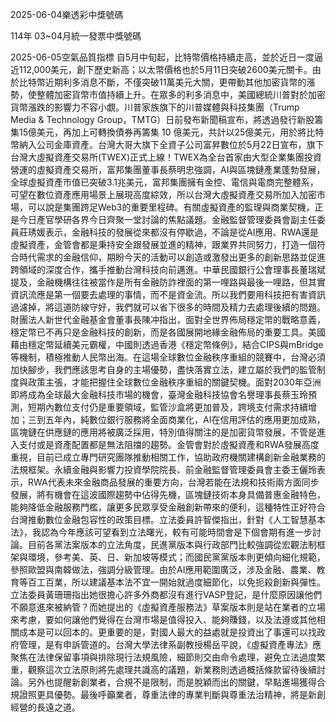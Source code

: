 
2025-06-04樂透彩中獎號碼

                                
114年 03~04月統一發票中獎號碼
                             
2025-06-05空氣品質指標
                              自5月中旬起，比特幣價格持續走高，並於近日一度逼近112,000美元，創下歷史新高；以太幣價格也於5月11日突破2600美元關卡。由於比特幣近期利多消息不斷，不僅突破11萬美元大關，更帶動其他加密貨幣的漲勢，使整體加密貨幣市值持續上升。在眾多的利多消息中，美國總統川普對於加密貨幣漲跌的影響力不容小覷。川普家族旗下的川普媒體與科技集團（Trump Media & Technology Group，TMTG）日前發布新聞稿宣布，將透過發行新股籌集15億美元，再加上可轉換債券再籌集 10 億美元，共計以25億美元，用於將比特幣納入公司金庫資產。台灣大哥大旗下全資子公司富昇數位於5月22日宣布，旗下台灣大虛擬資產交易所(TWEX)正式上線！TWEX為全台首家由大型企業集團投資營運的虛擬資產交易所，富邦集團董事長蔡明忠強調，AI與區塊鏈產業蓬勃發展，全球虛擬資產市值已突破3.1兆美元，富邦集團擁有金控、電信與電商完整體系，可望在數位資產應用場景上展現高度綜效，所以台灣大虛擬資產交易所加入加密市場，可以說是集團跨足Web3的重要里程碑。有關虛擬資產的監理與商業契機，正是今日產官學研各界今日齊聚一堂討論的焦點議題。金融監督管理委員會副主任委員莊琇媛表示，金融科技的發展從來都沒有停歇過，不論是從AI應用、RWA還是虛擬資產，金管會都是秉持安全跟發展並進的精神，跟業界共同努力，打造一個符合時代需求的金融信仰，期盼今天的活動可以創造或激發出更多的創新思路並促進跨領域的深度合作，攜手推動台灣科技向前邁進。中華民國銀行公會理事長董瑞斌提及，金融機構往往被當作是所有金融防詐裡面的第一哩路與最後一哩路，但其實資訊流應是第一個要去處理的事情，而不是資金流。所以我們要用科技把有害資訊過濾掉，將這道防線守好，我們就可以省下很多的時間及精力去處理後續的問題。財團法人新世代金融基金會董事長陳冲指出，面對全世界佈局穩定幣的戰略意義，穩定幣已不再只是金融科技的創新，而是各國展開地緣金融佈局的重要工具。美國藉由穩定幣延續美元霸權，中國則透過香港《穩定幣條例》，結合CIPS與mBridge等機制，積極推動人民幣出海。在這場全球數位金融秩序重組的競賽中，台灣必須加快腳步，我們應該思考自身的主場優勢，盡快落實立法，建立屬於我們的監管制度與政策主張，才能把握住全球數位金融秩序重組的關鍵契機。面對2030年亞洲即將成為全球最大金融科技市場的機會，臺灣金融科技協會名譽理事長蔡玉玲預測，短期內數位支付仍是重要領域，監管沙盒將更加普及，跨境支付需求持續增加；三到五年內，純數位銀行服務將全面商業化，AI在信用評估的應用更加成熟，區塊鏈在供應鏈的應用將被廣泛採用，特別值得關注的是加密貨幣發展，不管是進入支付或是資產配置都是無法阻擋的趨勢。金管會對於虛擬資產和RWA發展高度重視，目前已成立專門研究團隊推動相關工作，協助政府機關建構創新金融業務的法規框架。永續金融與影響力投資學院院長、前金融監督管理委員會主委王儷玲表示，RWA代表未來金融商品發展的重要方向，台灣若能在法規和技術兩方面同步發展，將有機會在這波國際趨勢中佔得先機，區塊鏈技術本身具備普惠金融特色，能夠降低金融服務門檻，讓更多民眾享受金融創新帶來的便利，這種特性正好符合台灣推動數位金融包容性的政策目標。立法委員許智傑指出，針對《人工智慧基本法》，我認為今年應該可望看到立法曙光，較有可能時間會是下個會期有進一步討論。目前各黨法案版本的立法角度，民進黨版本與行政部門比較強調從宏觀法制框架與環境，參考美、英、日、新加坡等模式；而國民黨黨版本則更傾向細化規範，參照歐盟與南韓做法，強調分級管理。由於AI應用範圍廣泛，涉及金融、農業、教育等百工百業，所以建議基本法不宜一開始就過度細節化，以免扼殺創新與彈性。立法委員黃珊珊指出她很擔心許多外商都沒有進行VASP登記，是什麼原因讓他們不願意進來被納管？而她提出的《虛擬資產服務法》草案版本則是站在業者的立場來考慮，要如何讓他們覺得在台灣市場是值得投入、能夠賺錢，以及法遵或其他相關成本是可以回本的。更重要的是，對國人最大的益處就是投資出了事還可以找政府管理，是有申訴管道的。台灣大學法律系副教授楊岳平說，《虛擬資產專法》應聚焦在法律保留事項與排除現行法規風險，細節則交由命令處理，避免立法過度繁重，觀察這次立法原則將先處理共識高的議題，新業務則透過概括條款留待後續討論。另外也提醒新創業者，合規不是限制，而是脫穎而出的關鍵，早點進場獲得合規證照更具優勢。最後呼籲業者，尊重法律的專業判斷與尊重法治精神，將是新創經營的長遠之道。